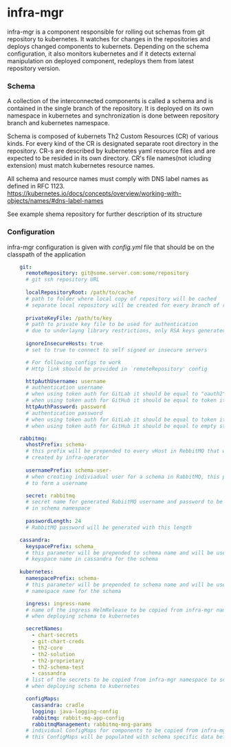 # infra-mgr
infra-mgr is a component responsible for rolling out schemas from git repository to kubernetes.
It watches for changes in the repositories and deploys changed components to kubernets.
Depending on the schema configuration, it also monitors kubernetes and if it detects external manipulation on deployed component, redeploys them from latest repository version.

### Schema
A collection of the interconnected components is called a schema and is contained in the single branch of the repository.
It is deployed on its own namespace in kubernetes and synchronization is done between repository branch and kubernetes namespace.

Schema is composed of kubernets Th2 Custom Resources (CR) of various kinds.
For every kind of the CR is designated separate root directory in the repository.
CR-s are described by kubernetes yaml resource files and are expected to be resided in its own directory.
CR's file names(not icluding extension) must match kubernetes resource names.

All schema and resource names must comply with DNS label names as defined in RFC 1123.
https://kubernetes.io/docs/concepts/overview/working-with-objects/names/#dns-label-names


See example shema repository for further description of its structure

### Configuration
infra-mgr configuration is given with *config.yml* file that should be on the classpath of the application

```yaml
    git:
      remoteRepository: git@some.server.com:some/repository
      # git ssh repository URL
      
      localRepositoryRoot: /path/to/cache
      # path to folder where local copy of repository will be cached
      # separate local repository will be created for every branch of remote repository
      
      privateKeyFile: /path/to/key
      # path to private key file to be used for authentication
      # due to underlayng library restrictions, only RSA keys generated in PEM mode are supported
      
      ignoreInsecureHosts: true
      # set to true to connect to self signed or insecure servers

      # For following configs to work
      # Http link should be provided in `remoteRepository' config

      httpAuthUsername: username
      # authentication username
      # when using token auth for GitLab it should be equal to "oauth2"
      # when using token auth for GitHub it should be equal to token itself
      httpAuthPassword: password
      # authentication password
      # when using token auth for GitLab it should be equal to token itself
      # when using token auth for GitHub it should be equal to empty string

    rabbitmq:
      vhostPrefix: schema-
      # this prefix will be prepended to every vHost in RebbitMQ that will be automatically
      # created by infra-operator
      
      usernamePrefix: schema-user-
      # when creating indiviadual user for a schema in RabbitMQ, this prefix will be prepended to schema name
      # to form a username

      secret: rabbitmq
      # secret name for generated RabiitMQ username and password to be created
      # in schema namespace
      
      passwordLength: 24
      # RabbitMQ password will be generated with this length

    cassandra:
      keyspacePrefix: schema_
      # this parameter will be prepended to schema name and will be used as a 
      # keyspace name in cassandra for the schema
      
    kubernetes:
      namespacePrefix: schema-
      # this parameter will be prepended to schema name and will be used as a 
      # namespace name for the schema

      ingress: ingress-name
      # name of the ingress HelmRelease to be copied from infra-mgr namespace to schema namespace
      # when deploying schema to kubernetes

      secretNames:
        - chart-secrets
        - git-chart-creds
        - th2-core
        - th2-solution
        - th2-proprietary
        - th2-schema-test
        - cassandra
      # list of the secrets to be copied from infra-mgr namespace to schema namespace
      # when deploying schema to kubernetes

      configMaps:
        cassandra: cradle
        logging: java-logging-config
        rabbitmq: rabbit-mq-app-config
        rabbitmqManagement: rabbitmq-mng-params
      # individual ConfigMaps for components to be copied from infra-mgr namespace to schema namespace
      # this ConfigMaps will be populated with schema specific data before copying to target namespace

```
##